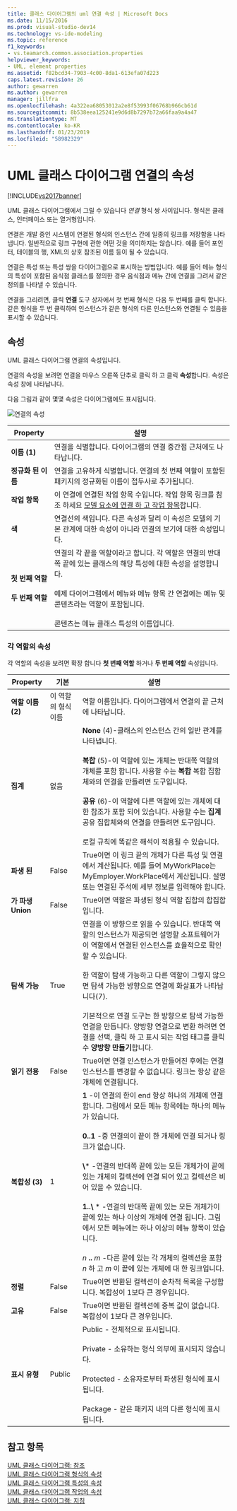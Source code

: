 ```yaml
---
title: 클래스 다이어그램의 uml 연결 속성 | Microsoft Docs
ms.date: 11/15/2016
ms.prod: visual-studio-dev14
ms.technology: vs-ide-modeling
ms.topic: reference
f1_keywords:
- vs.teamarch.common.association.properties
helpviewer_keywords:
- UML, element properties
ms.assetid: f82bcd34-7903-4c00-8da1-613efa07d223
caps.latest.revision: 26
author: gewarren
ms.author: gewarren
manager: jillfra
ms.openlocfilehash: 4a322ea68053012a2e8f53993f06768b966cb61d
ms.sourcegitcommit: 8b538eea125241e9d6d8b7297b72a66faa9a4a47
ms.translationtype: MT
ms.contentlocale: ko-KR
ms.lasthandoff: 01/23/2019
ms.locfileid: "58982329"
---
```

# <a name="properties-of-associations-on-uml-class-diagrams"></a>UML 클래스 다이어그램 연결의 속성
[!INCLUDE[vs2017banner](../includes/vs2017banner.md)]

UML 클래스 다이어그램에서 그릴 수 있습니다 *연결* 형식 쌍 사이입니다. 형식은 클래스, 인터페이스 또는 열거형입니다.  

 연결은 개발 중인 시스템이 연결된 형식의 인스턴스 간에 일종의 링크를 저장함을 나타냅니다. 일반적으로 링크 구현에 관한 어떤 것을 의미하지는 않습니다. 예를 들어 포인터, 테이블의 행, XML의 상호 참조된 이름 등이 될 수 있습니다.  

 연결은 특성 또는 특성 쌍을 다이어그램으로 표시하는 방법입니다. 예를 들어 메뉴 형식의 특성이 포함된 음식점 클래스를 정의한 경우 음식점과 메뉴 간에 연결을 그려서 같은 정의를 나타낼 수 있습니다.  

 연결을 그리려면, 클릭 **연결** 도구 상자에서 첫 번째 형식은 다음 두 번째를 클릭 합니다. 같은 형식을 두 번 클릭하여 인스턴스가 같은 형식의 다른 인스턴스와 연결될 수 있음을 표시할 수 있습니다.  

## <a name="properties"></a>속성  
 UML 클래스 다이어그램 연결의 속성입니다.  

 연결의 속성을 보려면 연결을 마우스 오른쪽 단추로 클릭 하 고 클릭 **속성**합니다. 속성은 속성 창에 나타납니다.  

 다음 그림과 같이 몇몇 속성은 다이어그램에도 표시됩니다.  

 ![연결의 속성](../modeling/media/uml-classprop.png "UML_ClassProp")  

|**Property**|설명|  
|------------------|-----------------|  
|**이름 (1)**|연결을 식별합니다. 다이어그램의 연결 중간점 근처에도 나타납니다.|  
|**정규화 된 이름**|연결을 고유하게 식별합니다. 연결의 첫 번째 역할이 포함된 패키지의 정규화된 이름이 접두사로 추가됩니다.|  
|**작업 항목**|이 연결에 연결된 작업 항목 수입니다. 작업 항목 링크를 참조 하세요 [모델 요소에 연결 하 고 작업 항목](../modeling/link-model-elements-and-work-items.md)합니다.|  
|**색**|연결선의 색입니다. 다른 속성과 달리 이 속성은 모델의 기본 관계에 대한 속성이 아니라 연결의 보기에 대한 속성입니다.|  
|**첫 번째 역할**<br /><br /> **두 번째 역할**|연결의 각 끝을 역할이라고 합니다. 각 역할은 연결의 반대쪽 끝에 있는 클래스의 해당 특성에 대한 속성을 설명합니다.<br /><br /> 예제 다이어그램에서 메뉴와 메뉴 항목 간 연결에는 메뉴 및 콘텐츠라는 역할이 포함됩니다.<br /><br /> 콘텐츠는 메뉴 클래스 특성의 이름입니다.|  

### <a name="properties-of-each-role"></a>각 역할의 속성  
 각 역할의 속성을 보려면 확장 합니다 **첫 번째 역할** 하거나 **두 번째 역할** 속성입니다.  


|     **Property**     |          **기본**          |                                                                                                                                                                                                                                                                                                                                        설명                                                                                                                                                                                                                                                                                                                                         |
|----------------------|-------------------------------|--------------------------------------------------------------------------------------------------------------------------------------------------------------------------------------------------------------------------------------------------------------------------------------------------------------------------------------------------------------------------------------------------------------------------------------------------------------------------------------------------------------------------------------------------------------------------------------------------------------------------------------------------------------------------------------------|
|  **역할 이름 (2)**   | 이 역할의 형식 이름 |                                                                                                                                                                                                                                                                                                       역할 이름입니다. 다이어그램에서 연결의 끝 근처에 나타납니다.                                                                                                                                                                                                                                                                                                        |
|   **집계**    |             없음              |                                                                        **None** (4)-클래스의 인스턴스 간의 일반 관계를 나타냅니다.<br /><br /> **복합** (5)-이 역할에 있는 개체는 반대쪽 역할의 개체를 포함 합니다. 사용할 수는 **복합** 복합 집합체와의 연결을 만들려면 도구입니다.<br /><br /> **공유** (6)-이 역할에 다른 역할에 있는 개체에 대 한 참조가 포함 되어 있습니다. 사용할 수는 **집계** 공유 집합체와의 연결을 만들려면 도구입니다.<br /><br /> 로컬 규칙에 똑같은 해석이 적용될 수 있습니다.                                                                         |
|    **파생 된**    |             False             |                                                                                                                                                                                                                          True이면 이 링크 끝의 개체가 다른 특성 및 연결에서 계산됩니다. 예를 들어 MyWorkPlace는 MyEmployer.WorkPlace에서 계산됩니다. 설명 또는 연결된 주석에 세부 정보를 입력해야 합니다.                                                                                                                                                                                                                           |
| **가 파생 Union** |             False             |                                                                                                                                                                                                                                                                                                             True이면 역할은 파생된 형식 역할 집합의 합집합입니다.                                                                                                                                                                                                                                                                                                             |
|   **탐색 가능**   |             True              |                                                 연결을 이 방향으로 읽을 수 있습니다. 반대쪽 역할의 인스턴스가 제공되면 설명할 소프트웨어가 이 역할에서 연결된 인스턴스를 효율적으로 확인할 수 있습니다.<br /><br /> 한 역할이 탐색 가능하고 다른 역할이 그렇지 않으면 탐색 가능한 방향으로 연결에 화살표가 나타납니다(7).<br /><br /> 기본적으로 연결 도구는 한 방향으로 탐색 가능한 연결을 만듭니다. 양방향 연결으로 변환 하려면 연결을 선택, 클릭 하 고 표시 되는 작업 태그를 클릭 수 **양방향 만들기**합니다.                                                 |
|   **읽기 전용**   |             False             |                                                                                                                                                                                                                                                                                   True이면 연결 인스턴스가 만들어진 후에는 연결 인스턴스를 변경할 수 없습니다. 링크는 항상 같은 개체에 연결됩니다.                                                                                                                                                                                                                                                                                    |
| **복합성 (3)** |               1               | **1** -이 연결의 한이 end 항상 하나의 개체에 연결 합니다. 그림에서 모든 메뉴 항목에는 하나의 메뉴가 있습니다.<br /><br /> **0..1** -중 연결의이 끝이 한 개체에 연결 되거나 링크가 없습니다.<br /><br /> **\\**\* -연결의 반대쪽 끝에 있는 모든 개체가이 끝에 있는 개체의 컬렉션에 연결 되어 있고 컬렉션은 비어 있을 수 있습니다.<br /><br /> **1..\\**  \* -연결의 반대쪽 끝에 있는 모든 개체가이 끝에 있는 하나 이상의 개체에 연결 됩니다. 그림에서 모든 메뉴에는 하나 이상의 메뉴 항목이 있습니다.<br /><br /> *n* **..** *m* -다른 끝에 있는 각 개체의 컬렉션을 포함 *n* 하 고 *m* 이 끝에 있는 개체에 대 한 링크입니다. |
|    **정렬**    |             False             |                                                                                                                                                                                                                                                                                                  True이면 반환된 컬렉션이 순차적 목록을 구성합니다. 복합성이 1보다 큰 경우입니다.                                                                                                                                                                                                                                                                                                   |
|    **고유**     |             False             |                                                                                                                                                                                                                                                                                              True이면 반환된 컬렉션에 중복 값이 없습니다. 복합성이 1보다 큰 경우입니다.                                                                                                                                                                                                                                                                                              |
|    **표시 유형**    |            Public             |                                                                                                                                                                                                                                 Public - 전체적으로 표시됩니다.<br /><br /> Private - 소유하는 형식 외부에 표시되지 않습니다.<br /><br /> Protected - 소유자로부터 파생된 형식에 표시됩니다.<br /><br /> Package - 같은 패키지 내의 다른 형식에 표시됩니다.                                                                                                                                                                                                                                  |

## <a name="see-also"></a>참고 항목  
 [UML 클래스 다이어그램: 참조](../modeling/uml-class-diagrams-reference.md)   
 [UML 클래스 다이어그램 형식의 속성](../modeling/properties-of-types-on-uml-class-diagrams.md)   
 [UML 클래스 다이어그램 특성의 속성](../modeling/properties-of-attributes-on-uml-class-diagrams.md)   
 [UML 클래스 다이어그램 작업의 속성](../modeling/properties-of-operations-on-uml-class-diagrams.md)   
 [UML 클래스 다이어그램: 지침](../modeling/uml-class-diagrams-guidelines.md)
